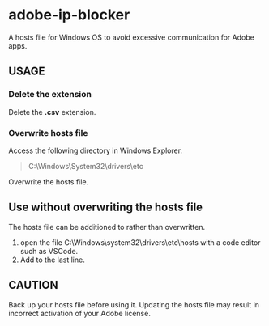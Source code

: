 # adobe-ip-blocker

A hosts file for Windows OS to avoid excessive communication for Adobe apps. 

## USAGE

### Delete the extension
Delete the **.csv** extension.

### Overwrite hosts file
Access the following directory in Windows Explorer.

> C:\Windows\System32\drivers\etc

Overwrite the hosts file.

## Use without overwriting the hosts file
The hosts file can be additioned to rather than overwritten.

1. open the file C:\Windows\system32\drivers\etc\hosts with a code editor such as VSCode.
2. Add to the last line.

## CAUTION
Back up your hosts file before using it. Updating the hosts file may result in incorrect activation of your Adobe license.

